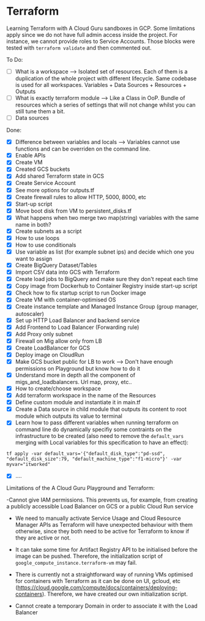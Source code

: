 # Terraform
Learning Terraform with A Cloud Guru sandboxes in GCP. Some limitations apply since we do not have full admin access inside the project.
For instance, we cannot provide roles to Service Accounts. Those blocks were tested with `terraform validate` and then commented out.


To Do:
- [ ] What is a workspace --> Isolated set of resources. Each of them is a duplication of the whole project with different lifecycle. Same codebase is used for all workspaces. Variables + Data Sources + Resources + Outputs
- [ ] What is exactly terraform module --> Like a Class in OoP. Bundle of resources which a series of settings that will not change whilst you can still tune them a bit.
- [ ] Data sources

Done:

- [X] Difference between variables and locals --> Variables cannot use functions and can be overriden on the command line.
- [X] Enable APIs
- [X] Create VM
- [X] Created GCS buckets
- [X] Add shared Terraform state in GCS
- [X] Create Service Account
- [X] See more options for outputs.tf
- [X] Create firewall rules to allow HTTP, 5000, 8000, etc
- [X] Start-up script
- [X] Move boot disk from VM to persistent_disks.tf
- [X] What happens when two merge two map(string) variables with the same name in both?
- [X] Create subnets as a script
- [X] How to use loops
- [X] How to use conditionals
- [X] Use variable as list (for example subnet ips) and decide which one you want to assign
- [X] Create BigQuery Dataset/Tables
- [X] Import CSV data into GCS with Terraform
- [X] Create load jobs to BigQuery and make sure they don't repeat each time
- [X] Copy image from Dockerhub to Container Registry inside start-up script
- [X] Check how to fix startup script to run Docker image
- [X] Create VM with container-optimised OS
- [X] Create instance template and Managed Instance Group (group manager, autoscaler)
- [X] Set up HTTP Load Balancer and backend service
- [X] Add Frontend to Load Balancer (Forwarding rule)
- [X] Add Proxy only subnet
- [X] Firewall on Mig allow only from LB
- [X] Create LoadBalancer for GCS
- [X] Deploy image on CloudRun
- [X] Make GCS bucket public for LB to work --> Don't have enough permissions on Playground but know how to do it
- [X] Understand more in depth all the component of migs_and_loadbalancers. Url map, proxy, etc..
- [X] How to create/choose workspace
- [X] Add terraform workspace in the name of the Resources
- [X] Define custom module and instantiate it in main.tf
- [X] Create a Data source in child module that outputs its content to root module which outputs its value to terminal
- [X] Learn how to pass different variables when running terraform on command line do dynamically specifiy some contraints on the infrastructure to be created (also need to remove the `default_vars` merging with Local variables for this specification to have an effect):

```tf apply -var default_vars='{"default_disk_type":"pd-ssd", "default_disk_size":79, "default_machine_type":"f1-micro"}' -var myvar="itworked"```

- [X] ....

Limitations of the A Cloud Guru Playground and Terraform:

-Cannot give IAM permissions. This prevents us, for example, from creating a publicly accessible Load Balancer on GCS or a public Cloud Run service

- We need to manually activate Service Usage and Cloud Resource Manager APIs as Terraform will have unexpected behaviour with them otherwise,
since they both need to be active for Terraform to know if they are active or not.

- It can take some time for Artifact Registry API to be initialised before the image can be pushed. Therefore, the initialization script of `google_compute_instance.terraform-vm` may fail.

- There is currently not a straightforward way of running VMs optimised for containers with Terraform as it can be done on UI, gcloud, etc (https://cloud.google.com/compute/docs/containers/deploying-containers). Therefore, we have created our own initialization script.

- Cannot create a temporary Domain in order to associate it with the Load Balancer